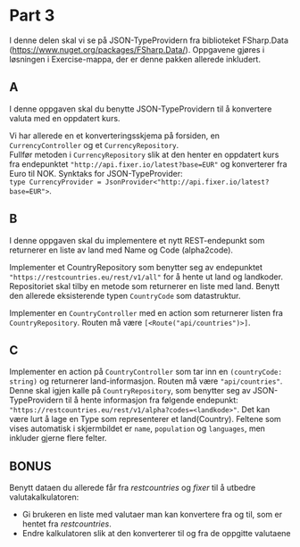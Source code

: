 # Part 3

I denne delen skal vi se på JSON-TypeProvidern fra biblioteket FSharp.Data (https://www.nuget.org/packages/FSharp.Data/).
Oppgavene gjøres i løsningen i Exercise-mappa, der er denne pakken allerede inkludert.

## A
I denne oppgaven skal du benytte JSON-TypeProvidern til å konvertere valuta med en oppdatert kurs.

Vi har allerede en et konverteringsskjema på forsiden, en `CurrencyController` og et `CurrencyRepository`.  
Fullfør metoden i `CurrencyRepository` slik at den henter en oppdatert kurs fra endepunktet `"http://api.fixer.io/latest?base=EUR"` og konverterer fra Euro til NOK.
Synktaks for JSON-TypeProvider:   
`type CurrencyProvider = JsonProvider<"http://api.fixer.io/latest?base=EUR">`.

## B
I denne oppgaven skal du implementere et nytt REST-endepunkt som returnerer en liste av land med Name og Code (alpha2code).

Implementer et CountryRepository som benytter seg av endepunktet `"https://restcountries.eu/rest/v1/all"` for å hente ut land og landkoder.
Repositoriet skal tilby en metode som returnerer en liste med land. Benytt den allerede eksisterende typen `CountryCode` som datastruktur.

Implementer en `CountryController` med en action som returnerer listen fra `CountryRepository`. 
Routen må være `[<Route("api/countries")>]`.

## C
Implementer en action på `CountryController` som tar inn en `(countryCode: string)` og returnerer land-informasjon. Routen må være `"api/countries"`.
Denne skal igjen kalle på `CountryRepository`, som benytter seg av JSON-TypeProvidern til å hente informasjon fra følgende endepunkt:
`"https://restcountries.eu/rest/v1/alpha?codes=<landkode>"`.
Det kan være lurt å lage en Type som representerer et land(Country). Feltene som vises automatisk i skjermbildet er `name`, `population` og `languages`, men inkluder gjerne flere felter.

## BONUS

Benytt dataen du allerede får fra *restcountries* og *fixer* til å utbedre valutakalkulatoren:  
  * Gi brukeren en liste med valutaer man kan konvertere fra og til, som er hentet fra *restcountries*.  
  * Endre kalkulatoren slik at den konverterer til og fra de oppgitte valutaene
